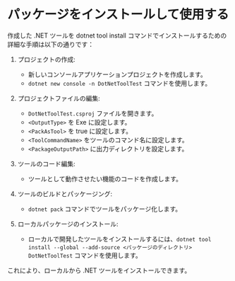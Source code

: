 # パッケージをインストールして使用する

作成した .NET ツールを dotnet tool install コマンドでインストールするための詳細な手順は以下の通りです：

1. プロジェクトの作成:
    - 新しいコンソールアプリケーションプロジェクトを作成します。
    - `dotnet new console -n DotNetToolTest` コマンドを使用します。
2. プロジェクトファイルの編集:
    - `DotNetToolTest.csproj` ファイルを開きます。
    - `<OutputType>` を Exe に設定します。
    - `<PackAsTool>` を true に設定します。
    - `<ToolCommandName>` をツールのコマンド名に設定します。
    - `<PackageOutputPath>` に出力ディレクトリを設定します。

3. ツールのコード編集:
    - ツールとして動作させたい機能のコードを作成します。
4. ツールのビルドとパッケージング:
    - `dotnet pack` コマンドでツールをパッケージ化します。
5. ローカルパッケージのインストール:
    - ローカルで開発したツールをインストールするには、`dotnet tool install --global --add-source <パッケージのディレクトリ> DotNetToolTest` コマンドを使用します。

これにより、ローカルから .NET ツールをインストールできます。